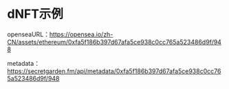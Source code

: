 # dNFT示例

openseaURL：https://opensea.io/zh-CN/assets/ethereum/0xfa5f186b397d67afa5ce938c0cc765a523486d9f/948  

metadata：https://secretgarden.fm/api/metadata/0xfa5f186b397d67afa5ce938c0cc765a523486d9f/948